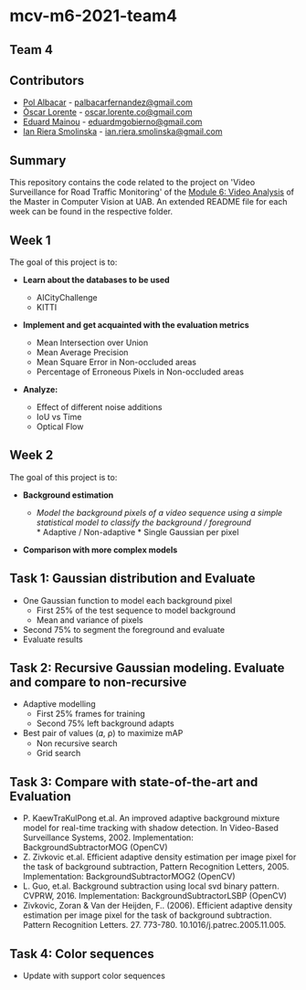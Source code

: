 # mcv-m6-2021-team4
## Team 4
## Contributors 
- [Pol Albacar](https://github.com/polalbacar) - palbacarfernandez@gmail.com
- [Òscar Lorente](https://github.com/oscar-lorente) - oscar.lorente.co@gmail.com
- [Eduard Mainou](https://github.com/EddieMG) - eduardmgobierno@gmail.com
- [Ian Riera Smolinska](https://github.com/ianriera) - ian.riera.smolinska@gmail.com

## Summary
This repository contains the code related to the project on 'Video Surveillance for Road Traffic Monitoring' of the [Module 6: Video Analysis](https://pagines.uab.cat/mcv/content/m6-video-analysis)  of the Master in Computer Vision at UAB. 
An extended README file for each week can be found in the respective folder.

## Week 1
 
The goal of this project is to:
* **Learn about the databases to be used**
    * AICityChallenge
    * KITTI  
    
* **Implement and get acquainted with the evaluation metrics**
    * Mean Intersection over Union
    * Mean Average Precision  
    * Mean Square Error in Non-occluded areas
    * Percentage of Erroneous Pixels in Non-occluded areas
    
* **Analyze:**
    * Effect of different noise additions
    * IoU vs Time
    * Optical Flow

## Week 2
 
The goal of this project is to:
* **Background estimation**
   * *Model the background pixels of a video sequence using a simple statistical model to classify the background / foreground*    
          * Adaptive / Non-adaptive 
          * Single Gaussian per pixel
    
* **Comparison with more complex models**

## Task 1: Gaussian distribution and Evaluate
+ One Gaussian function to model each background pixel
  + First 25% of the test sequence to model background
  + Mean and variance of pixels
 + Second 75% to segment the foreground and evaluate
+ Evaluate results

## Task 2: Recursive Gaussian modeling. Evaluate and compare to non-recursive
+ Adaptive modelling
  + First 25% frames for training
  + Second 75% left background adapts
+ Best pair of values (𝛼, ⍴) to maximize mAP
  + Non recursive search
  + Grid search

## Task 3: Compare with state-of-the-art and Evaluation
+ P. KaewTraKulPong et.al. An improved adaptive background mixture model for real-time tracking with shadow detection. In Video-Based Surveillance Systems, 2002. Implementation: BackgroundSubtractorMOG (OpenCV)
+ Z. Zivkovic et.al. Efficient adaptive density estimation per image pixel for the task of background subtraction, Pattern Recognition Letters, 2005. Implementation: BackgroundSubtractorMOG2 (OpenCV)
+ L. Guo, et.al. Background subtraction using local svd binary pattern. CVPRW, 2016. Implementation: BackgroundSubtractorLSBP (OpenCV)
+ Zivkovic, Zoran & Van der Heijden, F.. (2006). Efficient adaptive density estimation per image pixel for the task of background subtraction. Pattern Recognition Letters. 27. 773-780. 10.1016/j.patrec.2005.11.005. 

## Task 4: Color sequences
+ Update with support color sequences

